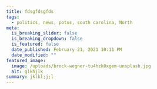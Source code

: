 ```yaml
---
title: fdsgfdsgfds
tags:
  - politics, news, potus, south carolina, North
meta:
  is_breaking_slider: false
  is_breaking_dropdown: false
  is_featured: false
  date_published: February 21, 2021 10:11 PM
  date_modified: ""
featured_image:
  image: /uploads/brock-wegner-tu4hzk0xgem-unsplash.jpg
  alt: glkhjlk
summary: jklkl;j;l
---
```

